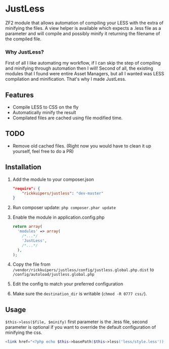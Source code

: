 JustLess
========

ZF2 module that allows automation of compiling your LESS with the extra of minifying the files.
A view helper is available which expects a .less file as a parameter and will compile and possibly minify it returning the filename of the compiled file.

### Why JustLess?
First of all I like automating my workflow, if I can skip the step of compiling and minifying through automation then I will!
Second of all, the existing modules that I found were entire Asset Managers, but all I wanted was LESS compilation and minification.
That's why I made JustLess.

Features
------------

* Compile LESS to CSS on the fly
* Automatically minify the result
* Compilated files are cached using file modified time.

TODO
------------

* Remove old cached files. (Right now you would have to clean it up yourself, feel free to do a PR)

Installation
------------

1. Add the module to your composer.json

    ```json
    "require": {
        "rickkuipers/justless": "dev-master"
    }
    ```
2. Run composer update: `php composer.phar update`
    
3. Enable the module in application.config.php

    ```php
    return array(
      'modules' => array(
        /*...*/
        'JustLess',
        /*...*/
      ),
    );
    ```
4. Copy the file from `/vendor/rickkuipers/justless/config/justless.global.php.dist` to `/config/autoload/justless.global.php`
5. Edit the config to match your preferred configuration
6. Make sure the `destination_dir` is writable (`chmod -R 0777 css/`).

Usage
------------
`$this->less($file, $minify)` first parameter is the .less file, second parameter is optional if you want to override the default configuration of minifying the css.
```php
<link href="<?php echo $this->basePath($this->less('less/style.less')) ?>" media="screen" rel="stylesheet" type="text/css">
```
